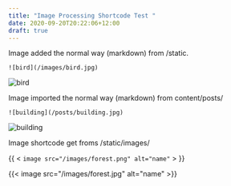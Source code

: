 ```yaml
---
title: "Image Processing Shortcode Test "
date: 2020-09-20T20:22:06+12:00
draft: true
---
```



Image added the normal way (markdown) from /static.

```![bird](/images/bird.jpg)```

![bird](/images/bird.jpg)

Image imported the normal way (markdown) from content/posts/

```![building](/posts/building.jpg)```

![building](/posts/building.jpg)

Image shortcode get froms /static/images/

{{ 	&lt; ```image src="/images/forest.png" alt="name"``` &gt; }}

{{< image src="/images/forest.jpg" alt="name" >}}